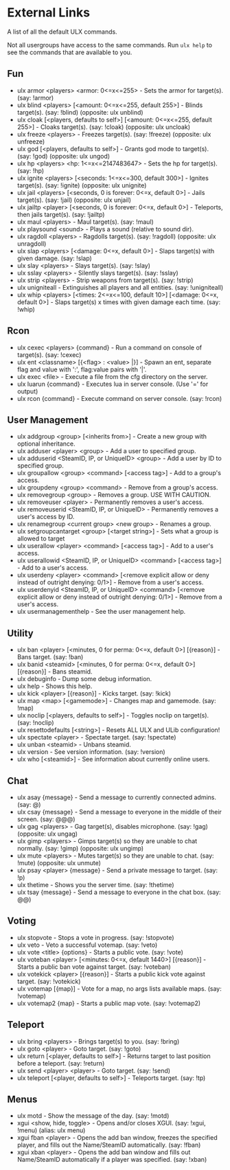 ---
---
# External Links

A list of all the default ULX commands.

Not all usergroups have access to the same commands. Run `ulx help` to see the commands that are available to you.

## Fun

- ulx armor \<players> \<armor: 0\<=x\<=255> - Sets the armor for target(s). (say: !armor)
- ulx blind \<players> [\<amount: 0\<=x\<=255, default 255>] - Blinds target(s). (say: !blind) (opposite: ulx unblind)
- ulx cloak [\<players, defaults to self>] [\<amount: 0\<=x\<=255, default 255>] - Cloaks target(s). (say: !cloak) (opposite: ulx uncloak)
- ulx freeze \<players> - Freezes target(s). (say: !freeze) (opposite: ulx unfreeze)
- ulx god [\<players, defaults to self>] - Grants god mode to target(s). (say: !god) (opposite: ulx ungod)
- ulx hp \<players> \<hp: 1\<=x\<=2147483647> - Sets the hp for target(s). (say: !hp)
- ulx ignite \<players> [\<seconds: 1\<=x\<=300, default 300>] - Ignites target(s). (say: !ignite) (opposite: ulx unignite)
- ulx jail \<players> [\<seconds, 0 is forever: 0\<=x, default 0>] - Jails target(s). (say: !jail) (opposite: ulx unjail)
- ulx jailtp \<player> [\<seconds, 0 is forever: 0\<=x, default 0>] - Teleports, then jails target(s). (say: !jailtp)
- ulx maul \<players> - Maul target(s). (say: !maul)
- ulx playsound \<sound> - Plays a sound (relative to sound dir).
- ulx ragdoll \<players> - Ragdolls target(s). (say: !ragdoll) (opposite: ulx unragdoll)
- ulx slap \<players> [\<damage: 0\<=x, default 0>] - Slaps target(s) with given damage. (say: !slap)
- ulx slay \<players> - Slays target(s). (say: !slay)
- ulx sslay \<players> - Silently slays target(s). (say: !sslay)
- ulx strip \<players> - Strip weapons from target(s). (say: !strip)
- ulx unigniteall - Extinguishes all players and all entities. (say: !unigniteall)
- ulx whip \<players> [\<times: 2\<=x\<=100, default 10>] [\<damage: 0\<=x, default 0>] - Slaps target(s) x times with given damage each time. (say: !whip)

## Rcon

- ulx cexec \<players> {command} - Run a command on console of target(s). (say: !cexec)
- ulx ent \<classname> [{\<flag> : \<value> |}] - Spawn an ent, separate flag and value with ':', flag:value pairs with '|'.
- ulx exec \<file> - Execute a file from the cfg directory on the server.
- ulx luarun {command} - Executes lua in server console. (Use '=' for output)
- ulx rcon {command} - Execute command on server console. (say: !rcon)

## User Management
- ulx addgroup \<group> [\<inherits from>] - Create a new group with optional inheritance.
- ulx adduser \<player> \<group> - Add a user to specified group.
- ulx adduserid \<SteamID, IP, or UniqueID> \<group> - Add a user by ID to specified group.
- ulx groupallow \<group> \<command> [\<access tag>] - Add to a group's access.
- ulx groupdeny \<group> \<command> - Remove from a group's access.
- ulx removegroup \<group> - Removes a group. USE WITH CAUTION.
- ulx removeuser \<player> - Permanently removes a user's access.
- ulx removeuserid \<SteamID, IP, or UniqueID> - Permanently removes a user's access by ID.
- ulx renamegroup \<current group> \<new group> - Renames a group.
- ulx setgroupcantarget \<group> [\<target string>] - Sets what a group is allowed to target
- ulx userallow \<player> \<command> [\<access tag>] - Add to a user's access.
- ulx userallowid \<SteamID, IP, or UniqueID> \<command> [\<access tag>] - Add to a user's access.
- ulx userdeny \<player> \<command> [\<remove explicit allow or deny instead of outright denying: 0/1>] - Remove from a user's access.
- ulx userdenyid \<SteamID, IP, or UniqueID> \<command> [\<remove explicit allow or deny instead of outright denying: 0/1>] - Remove from a user's access.
- ulx usermanagementhelp - See the user management help.

## Utility

- ulx ban \<player> [\<minutes, 0 for perma: 0\<=x, default 0>] [{reason}] - Bans target. (say: !ban)
- ulx banid \<steamid> [\<minutes, 0 for perma: 0\<=x, default 0>] [{reason}] - Bans steamid.
- ulx debuginfo - Dump some debug information.
- ulx help - Shows this help.
- ulx kick \<player> [{reason}] - Kicks target. (say: !kick)
- ulx map \<map> [\<gamemode>] - Changes map and gamemode. (say: !map)
- ulx noclip [\<players, defaults to self>] - Toggles noclip on target(s). (say: !noclip)
- ulx resettodefaults [\<string>] - Resets ALL ULX and ULib configuration!
- ulx spectate \<player> - Spectate target. (say: !spectate)
- ulx unban \<steamid> - Unbans steamid.
- ulx version - See version information. (say: !version)
- ulx who [\<steamid>] - See information about currently online users.

## Chat

- ulx asay {message} - Send a message to currently connected admins. (say: @)
- ulx csay {message} - Send a message to everyone in the middle of their screen. (say: @@@)
- ulx gag \<players> - Gag target(s), disables microphone. (say: !gag) (opposite: ulx ungag)
- ulx gimp \<players> - Gimps target(s) so they are unable to chat normally. (say: !gimp) (opposite: ulx ungimp)
- ulx mute \<players> - Mutes target(s) so they are unable to chat. (say: !mute) (opposite: ulx unmute)
- ulx psay \<player> {message} - Send a private message to target. (say: !p)
- ulx thetime - Shows you the server time. (say: !thetime)
- ulx tsay {message} - Send a message to everyone in the chat box. (say: @@)

## Voting
- ulx stopvote - Stops a vote in progress. (say: !stopvote)
- ulx veto - Veto a successful votemap. (say: !veto)
- ulx vote \<title> {options} - Starts a public vote. (say: !vote)
- ulx voteban \<player> [\<minutes: 0\<=x, default 1440>] [{reason}] - Starts a public ban vote against target. (say: !voteban)
- ulx votekick \<player> [{reason}] - Starts a public kick vote against target. (say: !votekick)
- ulx votemap [{map}] - Vote for a map, no args lists available maps. (say: !votemap)
- ulx votemap2 {map} - Starts a public map vote. (say: !votemap2)

## Teleport
- ulx bring \<players> - Brings target(s) to you. (say: !bring)
- ulx goto \<player> - Goto target. (say: !goto)
- ulx return [\<player, defaults to self>] - Returns target to last position before a teleport. (say: !return)
- ulx send \<player> \<player> - Goto target. (say: !send)
- ulx teleport [\<player, defaults to self>] - Teleports target. (say: !tp)

## Menus
- ulx motd - Show the message of the day. (say: !motd)
- xgui \<show, hide, toggle> - Opens and/or closes XGUI. (say: !xgui, !menu) (alias: ulx menu)
- xgui fban \<player> - Opens the add ban window, freezes the specified player, and fills out the Name/SteamID automatically. (say: !fban)
- xgui xban \<player> - Opens the add ban window and fills out Name/SteamID automatically if a player was specified. (say: !xban)
